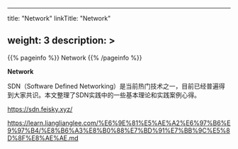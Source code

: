
---
title: "Network"
linkTitle: "Network"

weight: 3
description: >
---

{{% pageinfo %}}
Network
{{% /pageinfo %}}

**Network**

SDN（Software Defined Networking）是当前热门技术之一，目前已经普遍得到大家共识。本文整理了SDN实践中的一些基本理论和实践案例心得。

https://sdn.feisky.xyz/

https://learn.lianglianglee.com/%E6%9E%81%E5%AE%A2%E6%97%B6%E9%97%B4/%E8%B6%A3%E8%B0%88%E7%BD%91%E7%BB%9C%E5%8D%8F%E8%AE%AE.md

